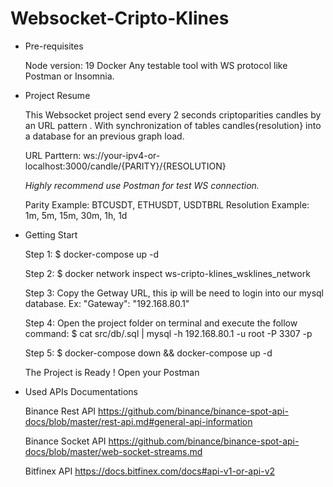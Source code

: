 # Websocket-Cripto-Klines

- Pre-requisites
  
  Node version: 19
  Docker
  Any testable tool with WS protocol like Postman or Insomnia.

- Project Resume

  This Websocket project send every 2 seconds criptoparities candles by an URL pattern . With synchronization of tables candles{resolution} into a database for an previous graph load.

  URL Parttern: ws://your-ipv4-or-localhost:3000/candle/{PARITY}/{RESOLUTION}

  *Highly recommend use Postman for test WS connection.*

  Parity Example: BTCUSDT, ETHUSDT, USDTBRL
  Resolution Example: 1m, 5m, 15m, 30m, 1h, 1d

- Getting Start

  Step 1: $ docker-compose up -d

  Step 2: $ docker network inspect ws-cripto-klines_wsklines_network
    
  Step 3: Copy the Getway URL, this ip will be need to login into our mysql database. Ex: "Gateway": "192.168.80.1"

  Step 4: Open the project folder on terminal and execute the follow command: $ cat src/db/.sql | mysql -h 192.168.80.1 -u root -P 3307 -p

  Step 5: $ docker-compose down && docker-compose up -d

  The Project is Ready ! Open your Postman

- Used APIs Documentations

  Binance Rest API
  https://github.com/binance/binance-spot-api-docs/blob/master/rest-api.md#general-api-information

  Binance Socket API
  https://github.com/binance/binance-spot-api-docs/blob/master/web-socket-streams.md

  Bitfinex API
  https://docs.bitfinex.com/docs#api-v1-or-api-v2
